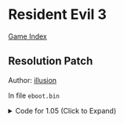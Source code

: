 # Resident Evil 3

[Game Index](README.md#games)

## Resolution Patch

Author: [illusion](https://twitter.com/illusion0002)

In file `eboot.bin`

<details>
<summary>Code for 1.05 (Click to Expand)</summary>

```
0x30A09FC 1F 85 2B 3F
# 67% of 1920x1080 or 2880x1620
# 1920x1080 => 1280x720
# 2880x1620 => 1920x1080
# 00 00 80 3F = 1.00f (default)
# 1F 85 2B 3F = 0.67f
```

</details>
